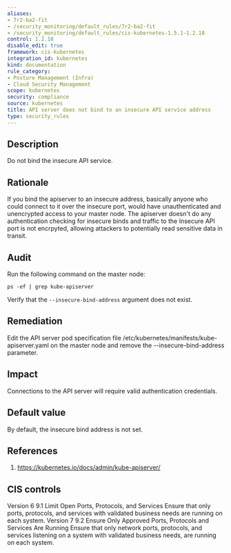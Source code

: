 ```yaml
---
aliases:
- 7r2-ba2-fit
- /security_monitoring/default_rules/7r2-ba2-fit
- /security_monitoring/default_rules/cis-kubernetes-1.5.1-1.2.18
control: 1.2.18
disable_edit: true
framework: cis-kubernetes
integration_id: kubernetes
kind: documentation
rule_category:
- Posture Management (Infra)
- Cloud Security Management
scope: kubernetes
security: compliance
source: kubernetes
title: API server does not bind to an insecure API service address
type: security_rules
---
```


## Description

Do not bind the insecure API service.

## Rationale

If you bind the apiserver to an insecure address, basically anyone who could connect to it over the insecure port, would have unauthenticated and unencrypted access to your master node. The apiserver doesn't do any authentication checking for insecure binds and traffic to the Insecure API port is not encrpyted, allowing attackers to potentially read sensitive data in transit.

## Audit

Run the following command on the master node: 
```
ps -ef | grep kube-apiserver
```
Verify that the `--insecure-bind-address` argument does not exist.

## Remediation

Edit the API server pod specification file /etc/kubernetes/manifests/kube-apiserver.yaml on the master node and remove the --insecure-bind-address parameter.

## Impact

Connections to the API server will require valid authentication credentials.

## Default value

By default, the insecure bind address is not set.

## References

1. https://kubernetes.io/docs/admin/kube-apiserver/

## CIS controls

Version 6 9.1 Limit Open Ports, Protocols, and Services Ensure that only ports, protocols, and services with validated business needs are running on each system. Version 7 9.2 Ensure Only Approved Ports, Protocols and Services Are Running Ensure that only network ports, protocols, and services listening on a system with validated business needs, are running on each system.
